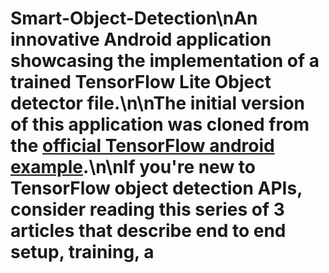 # Smart-Object-Detection\nAn innovative Android application showcasing the implementation of a trained TensorFlow Lite Object detector file.\n\nThe initial version of this application was cloned from the [official TensorFlow android example](https://github.com/tensorflow/examples/tree/master/lite/examples/object_detection/android).\n\nIf you're new to TensorFlow object detection APIs, consider reading this series of 3 articles that describe end to end setup, training, a